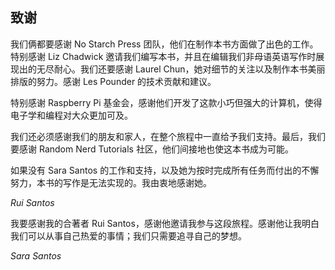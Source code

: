 ## 致谢

我们俩都要感谢 No Starch Press 团队，他们在制作本书方面做了出色的工作。特别感谢 Liz Chadwick 邀请我们编写本书，并且在编辑我们非母语英语写作时展现出的无尽耐心。我们还要感谢 Laurel Chun，她对细节的关注以及制作本书美丽排版的努力。感谢 Les Pounder 的技术贡献和建议。

特别感谢 Raspberry Pi 基金会，感谢他们开发了这款小巧但强大的计算机，使得电子学和编程对大众更加可及。

我们还必须感谢我们的朋友和家人，在整个旅程中一直给予我们支持。最后，我们要感谢 Random Nerd Tutorials 社区，他们间接地也使这本书成为可能。

如果没有 Sara Santos 的工作和支持，以及她为按时完成所有任务而付出的不懈努力，本书的写作是无法实现的。我由衷地感谢她。

*Rui Santos*

我要感谢我的合著者 Rui Santos，感谢他邀请我参与这段旅程。感谢他让我明白我们可以从事自己热爱的事情；我们只需要追寻自己的梦想。

*Sara Santos*
